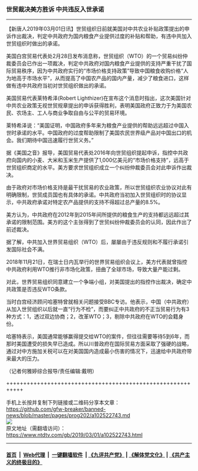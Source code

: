 ### 世贸裁决美方胜诉 中共违反入世承诺
------------------------

<div class="post_content">
 <p>
  【新唐人2019年03月01日讯】世贸组织日前就美国对中共农业补贴政策提出的申诉作出裁决，判定中共政府为国内粮食产业提供过度的补贴和帮助，有违中共加入世贸组织时做出的承诺。
 </p>
 <p>
  美国白宫贸易代表处2月28日发布消息称，世贸组织（WTO）的一个贸易纠纷仲裁委员会已作出一项裁决，判定中共政府对国内粮食产业提供的支持严重干扰了国际贸易秩序，因为中共政府实行的“市场价格支持政策”导致中国粮食收购价格“人为地高于市场水平”，从而提高了中国农产品的国内产量，减少了粮食进口，这样做有违中共政府当初对世贸组织做出的承诺。
 </p>
 <p>
  美国贸易代表莱特希泽(Robert Lighthizer)在宣布这个消息时指出，这次美国针对中共农业政策无视世贸规章提出的申诉获得胜利，表明美国政府正致力于为美国农民、农场主、工人与商业争取自由与公平的贸易环境。
 </p>
 <p>
  莱特希泽说：“美国证明，中国政府多年来为粮食产业提供的帮助远远超过中国入世时承诺的水平。中国政府的过度帮助限制了美国农民世界级产品对中国出口的机会。我们期待中国迅速履行世贸义务。”
 </p>
 <p>
  据《美国之音》报导，美国贸易代表处2016年向世贸组织提起申诉，指控中共政府向国内的小麦、大米和玉米生产提供了1,000亿美元的“市场价格支持”，远高于世贸组织商定的水平。美方要求世贸组织成立一个纠纷仲裁委员会对此申诉作出裁决。
 </p>
 <p>
  由于政府对市场价格支持是最干扰贸易的农业政策，所以世贸组织农业协议对此有明确限制，世贸成员国也有具体的承诺。中共政府当初加入世贸组织时的协议显示，中共政府承诺对特定农产品提供的支持不得超过总产量的8.5%。
 </p>
 <p>
  美方认为，中共政府在2012年到2015年间所提供的粮食生产的支持都远远超过其承诺的限制范围。美方的这个主张得到了世贸纠纷仲裁委员会的认同，因此作出了前述裁决。
 </p>
 <p>
  据了解，中共加入世界贸易组织（WTO）后，屡屡由于违反规则和不履行承诺引发国际社会不满。
 </p>
 <p>
  2018年11月21日，在瑞士日内瓦举行的世界贸易组织会议上，美方代表就曾指控中共政府利用WTO推行非市场化政策，扭曲了全球市场，导致大量产能过剩。
 </p>
 <p>
  对此，世界贸易组织同意建立一个争端小组，对美国提出的指控作出裁决，确定中共政策是否违反WTO条款。
 </p>
 <p>
  当时白宫经济顾问哈塞特曾就相关问题接受BBC专访。他表示，中国（中共政府）从加入世贸组织以后就一直“行为不检”，而要纠正中共政府的不正当贸易行为有3种方式：1，透过双边协商；2，改革WTO；3，剔除中共政府在WTO的会籍身份。
 </p>
 <p>
  哈塞特表示，美国通常能够赢得提交给WTO的案件，但往往需要等待5到6年，而那时美国遭受的损失早已造成。所以川普政府在国际贸易方面采取了强硬的战略，通过对中方施加关税可以在对美国国内造成最小伤害的情况下，迅速给中共政府带来最大的压力。
 </p>
 <p>
  （记者何雅婷综合报导/责任编辑:戴明）
 </p>
 <div class="single_ad">
 </div>
</div>

+++++++++++++++++++++++++++++++++++++++++++++++++++++++++++<br/><br/>
手机上长按并复制下列链接或二维码分享本文章：<br/>
https://github.com/gfw-breaker/banned-news/blob/master/pages/prog202/a102522743.md <br/>
<a href='https://github.com/gfw-breaker/banned-news/blob/master/pages/prog202/a102522743.md'><img src='https://github.com/gfw-breaker/banned-news/blob/master/pages/prog202/a102522743.md.png'/></a> <br/>
原文地址（需翻墙访问）：https://www.ntdtv.com/gb/2019/03/01/a102522743.html


------------------------
#### [首页](https://github.com/gfw-breaker/banned-news/blob/master/README.md) &nbsp;|&nbsp; [Web代理](https://github.com/labour-camp/helloworld) &nbsp;|&nbsp; [一键翻墙软件](https://github.com/gfw-breaker/nogfw/blob/master/README.md) &nbsp;| [《九评共产党》](https://github.com/gfw-breaker/9ping.md/blob/master/README.md#九评之一评共产党是什么) | [《解体党文化》](https://github.com/gfw-breaker/jtdwh.md/blob/master/README.md) | [《共产主义的终极目的》](https://github.com/gfw-breaker/gczydzjmd.md/blob/master/README.md)

